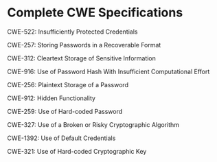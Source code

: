 

# Complete CWE Specifications

CWE-522: Insufficiently Protected Credentials

CWE-257: Storing Passwords in a Recoverable Format

CWE-312: Cleartext Storage of Sensitive Information

CWE-916: Use of Password Hash With Insufficient Computational Effort

CWE-256: Plaintext Storage of a Password

CWE-912: Hidden Functionality

CWE-259: Use of Hard-coded Password

CWE-327: Use of a Broken or Risky Cryptographic Algorithm

CWE-1392: Use of Default Credentials

CWE-321: Use of Hard-coded Cryptographic Key